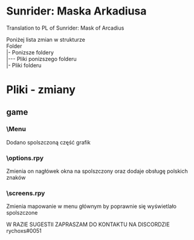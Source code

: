 # Sunrider: Maska Arkadiusa
Translation to PL of Sunrider: Mask of Arcadius

Poniżej lista zmian w strukturze<br>
Folder<br>
|- Ponizsze foldery<br>
|--- Pliki ponizszego folderu<br>
|- Pliki folderu

# Pliki - zmiany
<h2>game</h2>
<h3>\Menu</h3>
<p>Dodano spolszczoną część grafik</p>
<h3>\options.rpy</h3>
<p>Zmienia on nagłówek okna na spolszczony oraz dodaje obsługę polskich znaków</p>
<h3>\screens.rpy</h3>
<p>Zmienia mapowanie w menu głównym by poprawnie się wyświetlało spolszczone</p>
<p>W RAZIE SUGESTII ZAPRASZAM DO KONTAKTU NA DISCORDZIE rychoxs#0051</p>
